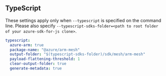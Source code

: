 ## TypeScript

These settings apply only when `--typescript` is specified on the command line.
Please also specify `--typescript-sdks-folder=<path to root folder of your azure-sdk-for-js clone>`.

``` yaml $(typescript)
typescript:
  azure-arm: true
  package-name: "@azure/arm-mesh"
  output-folder: "$(typescript-sdks-folder)/sdk/mesh/arm-mesh"
  payload-flattening-threshold: 1
  clear-output-folder: true
  generate-metadata: true
```
